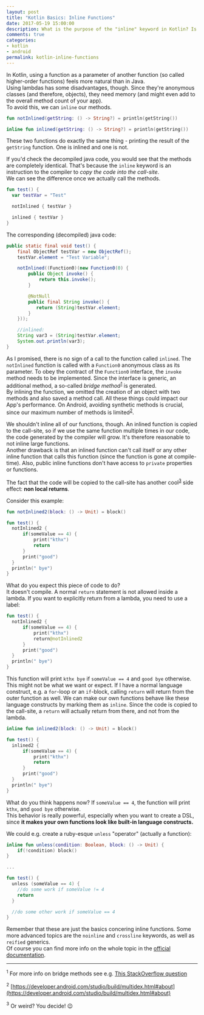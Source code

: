 ```yaml
---
layout: post
title: "Kotlin Basics: Inline Functions"
date: 2017-05-19 15:00:00
description: What is the purpose of the "inline" keyword in Kotlin? Is it helpful for Android development?
comments: true
categories:
- kotlin
- android
permalink: kotlin-inline-functions
---
```

In Kotlin, using a function as a parameter of another function (so called higher-order functions) feels more natural than in Java.  
Using lambdas has some disadvantages, though. Since they're anonymous classes (and therefore, objects), they need memory (and might even add to the overall method count of your app).    
To avoid this, we can `inline` our methods.

```kotlin
fun notInlined(getString: () -> String?) = println(getString())

inline fun inlined(getString: () -> String?) = println(getString())
```

These two functions do exactly the same thing - printing the result of the `getString` function. One is inlined and one is not.  

If you'd check the decompiled java code, you would see that the methods are completely identical. That's because the `inline` keyword is an instruction to the compiler to _copy the code into the call-site_.   
We can see the difference once we actually call the methods.

```kotlin
fun test() {
  var testVar = "Test"

  notInlined { testVar }

  inlined { testVar }
}
```

The corresponding (decompiled) java code:

```java
public static final void test() {
    final ObjectRef testVar = new ObjectRef();
    testVar.element = "Test Variable";

    notInlined((Function0)(new Function0(0) {
        public Object invoke() {
            return this.invoke();
        }

        @NotNull
        public final String invoke() {
           return (String)testVar.element;
        }
    }));

    //inlined:
    String var3 = (String)testVar.element;
    System.out.println(var3);
}
```

As I promised, there is no sign of a call to the function called `inlined`. The `notInlined` function is called with a `Function0` anonymous class as its parameter. To obey the contract of the `Function0` interface, the `invoke` method needs to be implemented. Since the interface is generic, an additional method, a so-called _bridge method_<sup>[1](#footnote1)</sup> is generated.  
By inlining the function, we omitted the creation of an object with two methods and also saved a method call. All these things could impact our App's performance. On Android, avoiding synthetic methods is crucial, since our maximum number of methods is limited<sup>[2](#footnote2)</sup>.

We shouldn't inline all of our functions, though. An inlined function is copied to the call-site, so if we use the same function multiple times in our code, the code generated by the compiler will grow. It's therefore reasonable to not inline large functions.  
Another drawback is that an inlined function can't call itself or any other inline function that calls this function (since the function is gone at compile-time). Also, public inline functions don't have access to `private` properties or functions. 


The fact that the code will be copied to the call-site has another cool<sup>[3](#footnote3)</sup> side effect: **non local returns**.

Consider this example:

```kotlin
fun notInlined2(block: () -> Unit) = block()

fun test() {
  notInlined2 {
      if(someValue == 4) {
          print("kthx")
          return
      }
      print("good")
  }
  println(" bye")
}
```

What do you expect this piece of code to do?  
It doesn't compile. A normal `return` statement is not allowed inside a lambda. If you want to explicitly return from a lambda, you need to use a label: 

```kotlin
fun test() {
  notInlined2 {
      if(someValue == 4) {
          print("kthx")
          return@notInlined2  
      }
      print("good")
  }
  println(" bye")
}
```
 
This function will print `kthx bye` if `someValue == 4` and `good bye` otherwise.  This might not be what we want or expect. If I have a normal language construct, e.g. a `for`-loop or an `if`-block, calling `return` will return from the outer function as well. We can make our own functions behave like these language constructs by marking them as `inline`. Since the code is copied to the call-site, a `return` will actually return from there, and not from the lambda.

```kotlin
inline fun inlined2(block: () -> Unit) = block()

fun test() {
  inlined2 {
      if(someValue == 4) {
          print("kthx")
          return
      }
      print("good")
  }
  println(" bye")
}
```

What do you think happens now? If `someValue == 4`, the function will print `kthx`, and `good bye` otherwise.  
This behavior is really powerful, especially when you want to create a DSL, since **it makes your own functions look like built-in language constructs.**

We could e.g. create a ruby-esque `unless` "operator" (actually a function):

```kotlin
inline fun unless(condition: Boolean, block: () -> Unit) {
    if(!condition) block()
}

...

fun test() {
  unless (someValue == 4) {
    //do some work if someValue != 4
    return
  }

  //do some other work if someValue == 4
}
```

Remember that these are just the basics concering inline functions. Some more advanced topics are the `noinline` and `crossline` keywords, as well as `reified` generics.  
 Of course you can find more info on the whole topic in the [official documentation](https://kotlinlang.org/docs/reference/inline-functions.html).

---

<a name="footnote1"><sup>1</sup></a> For more info on bridge methods see e.g. [This StackOverflow question](http://stackoverflow.com/questions/5007357/java-generics-bridge-method)

<a name="footnote2"><sup>2</sup></a> [https://developer.android.com/studio/build/multidex.html#about](https://developer.android.com/studio/build/multidex.html#about)

<a name="footnote3"><sup>3</sup></a> Or weird? You decide! 😉
